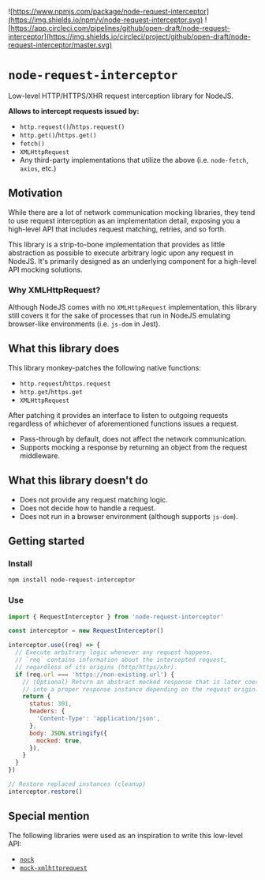 ![https://www.npmjs.com/package/node-request-interceptor](https://img.shields.io/npm/v/node-request-interceptor.svg)
![https://app.circleci.com/pipelines/github/open-draft/node-request-interceptor](https://img.shields.io/circleci/project/github/open-draft/node-request-interceptor/master.svg)

# `node-request-interceptor`

Low-level HTTP/HTTPS/XHR request interception library for NodeJS.

**Allows to intercept requests issued by:**

- `http.request()`/`https.request()`
- `http.get()`/`https.get()`
- `fetch()`
- `XMLHttpRequest`
- Any third-party implementations that utilize the above (i.e. `node-fetch`, `axios`, etc.)

## Motivation

While there are a lot of network communication mocking libraries, they tend to use request interception as an implementation detail, exposing you a high-level API that includes request matching, retries, and so forth.

This library is a strip-to-bone implementation that provides as little abstraction as possible to execute arbitrary logic upon any request in NodeJS. It's primarily designed as an underlying component for a high-level API mocking solutions.

### Why XMLHttpRequest?

Although NodeJS comes with no `XMLHttpRequest` implementation, this library still covers it for the sake of processes that run in NodeJS emulating browser-like environments (i.e. `js-dom` in Jest).

## What this library does

This library monkey-patches the following native functions:

- `http.request`/`https.request`
- `http.get`/`https.get`
- `XMLHttpRequest`

After patching it provides an interface to listen to outgoing requests regardless of whichever of aforementioned functions issues a request.

- Pass-through by default, does not affect the network communication.
- Supports mocking a response by returning an object from the request middleware.

## What this library doesn't do

- Does not provide any request matching logic.
- Does not decide how to handle a request.
- Does not run in a browser environment (although supports `js-dom`).

## Getting started

### Install

```bash
npm install node-request-interceptor
```

### Use

```js
import { RequestInterceptor } from 'node-request-interceptor'

const interceptor = new RequestInterceptor()

interceptor.use((req) => {
  // Execute arbitrary logic whenever any request happens.
  // `req` contains information about the intercepted request,
  // regardless of its origins (http/https/xhr).
  if (req.url === 'https://non-existing.url') {
    // (Optional) Return an abstract mocked response that is later coerced
    // into a proper response instance depending on the request origin.
    return {
      status: 301,
      headers: {
        'Content-Type': 'application/json',
      },
      body: JSON.stringify({
        mocked: true,
      }),
    }
  }
})

// Restore replaced instances (cleanup)
interceptor.restore()
```

## Special mention

The following libraries were used as an inspiration to write this low-level API:

- [`nock`](https://github.com/nock/nock)
- [`mock-xmlhttprequest`](https://github.com/berniegp/mock-xmlhttprequest)
